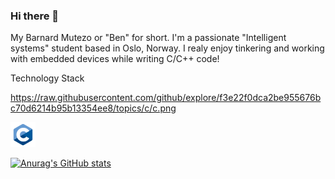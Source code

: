 ### Hi there 👋

My Barnard Mutezo or "Ben" for short. I'm a passionate "Intelligent systems" student based in Oslo, Norway. I realy enjoy tinkering and working with embedded devices while writing C/C++ code! 

Technology Stack

https://raw.githubusercontent.com/github/explore/f3e22f0dca2be955676bc70d6214b95b13354ee8/topics/c/c.png
<p align="left"> <a href="https://www.cprogramming.com/" target="_blank"> <img
            src="https://raw.githubusercontent.com/github/explore/f3e22f0dca2be955676bc70d6214b95b13354ee8/topics/c/c.png" alt="c" width="40"
            height="40" /> </a> <a href="https://www.w3schools.com/cpp/" target="_blank"> </p>

[![Anurag's GitHub stats](https://github-readme-stats.vercel.app/api?username=benmutezo)](https://github.com/anuraghazra/github-readme-stats)
